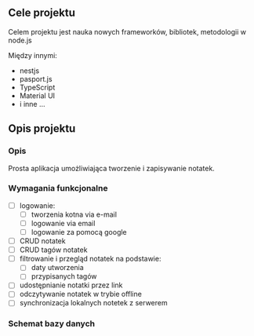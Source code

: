   
## Cele projektu

Celem projektu jest nauka nowych frameworków, bibliotek, metodologii w node.js

Między innymi:

* nestjs
* pasport.js
* TypeScript
* Material UI
* i inne ...
  
## Opis projektu

### Opis

Prosta aplikacja umożliwiająca tworzenie i zapisywanie notatek.

### Wymagania funkcjonalne

* [ ] logowanie:
  * [ ] tworzenia kotna via e-mail
  * [ ] logowanie via email
  * [ ] logowanie za pomocą google
* [ ] CRUD notatek
* [ ] CRUD tagów notatek
* [ ] filtrowanie i przegląd notatek na podstawie:
  * [ ] daty utworzenia
  * [ ] przypisanych tagów
* [ ] udostępnianie notatki przez link
* [ ] odczytywanie notatek w trybie offline
* [ ] synchronizacja lokalnych notetek z serwerem

### Schemat bazy danych
